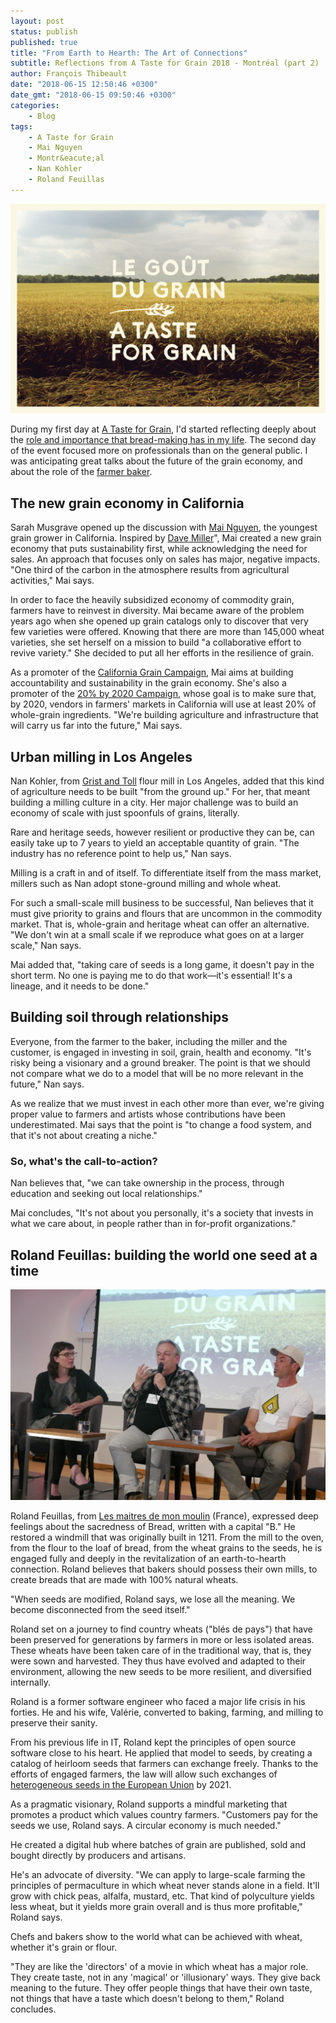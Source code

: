 ```yaml
---
layout: post
status: publish
published: true
title: "From Earth to Hearth: The Art of Connections"
subtitle: Reflections from A Taste for Grain 2018 - Montréal (part 2)
author: François Thibeault
date: "2018-06-15 12:50:46 +0300"
date_gmt: "2018-06-15 09:50:46 +0300"
categories:
    - Blog
tags:
    - A Taste for Grain
    - Mai Nguyen
    - Montr&eacute;al
    - Nan Kohler
    - Roland Feuillas
---
```


![Image courtesy of A Taste for Grain](/assets/blog/Carte-postale.png)

During my first day at [A Taste for Grain](http://atasteforgrain.ca/), I'd started reflecting deeply about the [role and importance that bread-making has in my life](https://bread-magazine.com/a-taste-for-grain-bread-making-lifestyle/). The second day of the event focused more on professionals than on the general public. I was anticipating great talks about the future of the grain economy, and about the role of the [farmer baker](https://bread-magazine.com/farmer-miller-baker-grande-suardiere-normandy/).

## The new grain economy in California

Sarah Musgrave opened up the discussion with [Mai Nguyen](http://farmermai.com/), the youngest grain grower in California. Inspired by [Dave Miller](http://millersbakehouse.com/)", Mai created a new grain economy that puts sustainability first, while acknowledging the need for sales. An approach that focuses only on sales has major, negative impacts. "One third of the carbon in the atmosphere results from agricultural activities," Mai says.

In order to face the heavily subsidized economy of commodity grain, farmers have to reinvest in diversity. Mai became aware of the problem years ago when she opened up grain catalogs only to discover that very few varieties were offered. Knowing that there are more than 145,000 wheat varieties, she set herself on a mission to build "a collaborative effort to revive variety." She decided to put all her efforts in the resilience of grain.

As a promoter of the [California Grain Campaign](http://californiagrains.com/"), Mai aims at building accountability and sustainability in the grain economy. She's also a promoter of the [20% by 2020 Campaign](http://californiagrains.com/20-by-2020-campaign/), whose goal is to make sure that, by 2020, vendors in farmers' markets in California will use at least 20% of whole-grain ingredients. "We're building agriculture and infrastructure that will carry us far into the future," Mai says.

## Urban milling in Los Angeles

Nan Kohler, from [Grist and Toll](https://www.gristandtoll.com/) flour mill in Los Angeles, added that this kind of agriculture needs to be built "from the ground up." For her, that meant building a milling culture in a city. Her major challenge was to build an economy of scale with just spoonfuls of grains, literally.

Rare and heritage seeds, however resilient or productive they can be, can easily take up to 7 years to yield an acceptable quantity of grain. "The industry has no reference point to help us," Nan says.

Milling is a craft in and of itself. To differentiate itself from the mass market, millers such as Nan adopt stone-ground milling and whole wheat.

For such a small-scale mill business to be successful, Nan believes that it must give priority to grains and flours that are uncommon in the commodity market. That is, whole-grain and heritage wheat can offer an alternative. "We don't win at a small scale if we reproduce what goes on at a larger scale," Nan says.

Mai added that, "taking care of seeds is a long game, it doesn't pay in the short term. No one is paying me to do that work&mdash;it's essential! It's a lineage, and it needs to be done."

## Building soil through relationships

Everyone, from the farmer to the baker, including the miller and the customer, is engaged in investing in soil, grain, health and economy. "It's risky being a visionary and a ground breaker. The point is that we should not compare what we do to a model that will be no more relevant in the future," Nan says.

As we realize that we must invest in each other more than ever, we're giving proper value to farmers and artists whose contributions have been underestimated. Mai says that the point is "to change a food system, and that it's not about creating a niche."

### So, what's the call-to-action?

Nan believes that, "we can take ownership in the process, through education and seeking out local relationships."

Mai concludes, "It's not about you personally, it's a society that invests in what we care about, in people rather than in for-profit organizations."

## Roland Feuillas: building the world one seed at a time

![Gwenaëlle Reyt, Roland Feuillas (Les maitres de mon moulin), and Simon Duval-Matte (Les grains du Val). Photo: François Thibeault](/assets/blog/P1010435-1024x685.jpg)

Roland Feuillas, from [Les maitres de mon moulin](http://www.farinesdemeule.com/) (France), expressed deep feelings about the sacredness of Bread, written with a capital "B." He restored a windmill that was originally built in 1211. From the mill to the oven, from the flour to the loaf of bread, from the wheat grains to the seeds, he is engaged fully and deeply in the revitalization of an earth-to-hearth connection. Roland believes that bakers should possess their own mills, to create breads that are made with 100% natural wheats.

"When seeds are modified, Roland says, we lose all the meaning. We become disconnected from the seed itself."

Roland set on a journey to find country wheats ("bl&eacute;s de pays") that have been preserved for generations by farmers in more or less isolated areas. These wheats have been taken care of in the traditional way, that is, they were sown and harvested. They thus have evolved and adapted to their environment, allowing the new seeds to be more resilient, and diversified internally.

Roland is a former software engineer who faced a major life crisis in his forties. He and his wife, Val&eacute;rie, converted to baking, farming, and milling to preserve their sanity.

From his previous life in IT, Roland kept the principles of open source software close to his heart. He applied that model to seeds, by creating a catalog of heirloom seeds that farmers can exchange freely. Thanks to the efforts of engaged farmers, the law will allow such exchanges of [heterogeneous seeds in the European Union](https://reporterre.net/L-Europe-reforme-l-agriculture-biologique-a-la-baisse) by 2021.

As a pragmatic visionary, Roland supports a mindful marketing that promotes a product which values country farmers. "Customers pay for the seeds we use, Roland says. A circular economy is much needed."

He created a digital hub where batches of grain are published, sold and bought directly by producers and artisans.

He's an advocate of diversity. "We can apply to large-scale farming the principles of permaculture in which wheat never stands alone in a field. It'll grow with chick peas, alfalfa, mustard, etc. That kind of polyculture yields less wheat, but it yields more grain overall and is thus more profitable," Roland says.

Chefs and bakers show to the world what can be achieved with wheat, whether it's grain or flour.

"They are like the 'directors' of a movie in which wheat has a major role. They create taste, not in any 'magical' or 'illusionary' ways. They give back meaning to the future. They offer people things that have their own taste, not things that have a taste which doesn't belong to them," Roland concludes.
